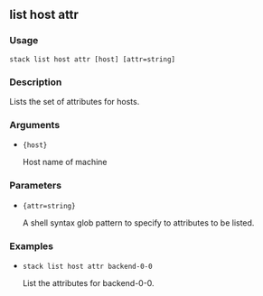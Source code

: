 ## list host attr

### Usage

`stack list host attr [host] [attr=string]`

### Description


Lists the set of attributes for hosts.



### Arguments

* `{host}`

   Host name of machine


### Parameters
* `{attr=string}`

   A shell syntax glob pattern to specify to attributes to
        be listed.

### Examples

* `stack list host attr backend-0-0`

   List the attributes for backend-0-0.



